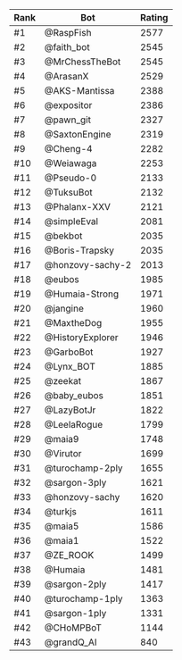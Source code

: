 Rank|Bot|Rating
---|---|---
#1|@RaspFish|2577
#2|@faith_bot|2545
#3|@MrChessTheBot|2545
#4|@ArasanX|2529
#5|@AKS-Mantissa|2388
#6|@expositor|2386
#7|@pawn_git|2327
#8|@SaxtonEngine|2319
#9|@Cheng-4|2282
#10|@Weiawaga|2253
#11|@Pseudo-0|2133
#12|@TuksuBot|2132
#13|@Phalanx-XXV|2121
#14|@simpleEval|2081
#15|@bekbot|2035
#16|@Boris-Trapsky|2035
#17|@honzovy-sachy-2|2013
#18|@eubos|1985
#19|@Humaia-Strong|1971
#20|@jangine|1960
#21|@MaxtheDog|1955
#22|@HistoryExplorer|1946
#23|@GarboBot|1927
#24|@Lynx_BOT|1885
#25|@zeekat|1867
#26|@baby_eubos|1851
#27|@LazyBotJr|1822
#28|@LeelaRogue|1799
#29|@maia9|1748
#30|@Virutor|1699
#31|@turochamp-2ply|1655
#32|@sargon-3ply|1621
#33|@honzovy-sachy|1620
#34|@turkjs|1611
#35|@maia5|1586
#36|@maia1|1522
#37|@ZE_ROOK|1499
#38|@Humaia|1481
#39|@sargon-2ply|1417
#40|@turochamp-1ply|1363
#41|@sargon-1ply|1331
#42|@CHoMPBoT|1144
#43|@grandQ_AI|840
